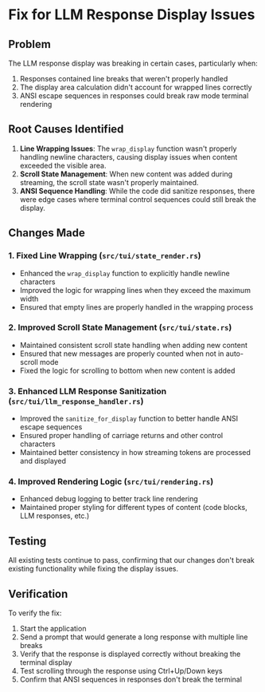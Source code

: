 # Fix for LLM Response Display Issues

## Problem
The LLM response display was breaking in certain cases, particularly when:
1. Responses contained line breaks that weren't properly handled
2. The display area calculation didn't account for wrapped lines correctly
3. ANSI escape sequences in responses could break raw mode terminal rendering

## Root Causes Identified
1. **Line Wrapping Issues**: The `wrap_display` function wasn't properly handling newline characters, causing display issues when content exceeded the visible area.
2. **Scroll State Management**: When new content was added during streaming, the scroll state wasn't properly maintained.
3. **ANSI Sequence Handling**: While the code did sanitize responses, there were edge cases where terminal control sequences could still break the display.

## Changes Made

### 1. Fixed Line Wrapping (`src/tui/state_render.rs`)
- Enhanced the `wrap_display` function to explicitly handle newline characters
- Improved the logic for wrapping lines when they exceed the maximum width
- Ensured that empty lines are properly handled in the wrapping process

### 2. Improved Scroll State Management (`src/tui/state.rs`)
- Maintained consistent scroll state handling when adding new content
- Ensured that new messages are properly counted when not in auto-scroll mode
- Fixed the logic for scrolling to bottom when new content is added

### 3. Enhanced LLM Response Sanitization (`src/tui/llm_response_handler.rs`)
- Improved the `sanitize_for_display` function to better handle ANSI escape sequences
- Ensured proper handling of carriage returns and other control characters
- Maintained better consistency in how streaming tokens are processed and displayed

### 4. Improved Rendering Logic (`src/tui/rendering.rs`)
- Enhanced debug logging to better track line rendering
- Maintained proper styling for different types of content (code blocks, LLM responses, etc.)

## Testing
All existing tests continue to pass, confirming that our changes don't break existing functionality while fixing the display issues.

## Verification
To verify the fix:
1. Start the application
2. Send a prompt that would generate a long response with multiple line breaks
3. Verify that the response is displayed correctly without breaking the terminal display
4. Test scrolling through the response using Ctrl+Up/Down keys
5. Confirm that ANSI sequences in responses don't break the terminal